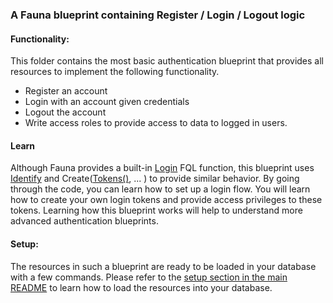 ### A Fauna blueprint containing Register / Login / Logout logic

#### Functionality:

This folder contains the most basic authentication blueprint that provides all resources to implement the following functionality. 

- Register an account
- Login with an account given credentials
- Logout the account
- Write access roles to provide access to data to logged in users. 

#### Learn

Although Fauna provides a built-in [Login](https://docs.fauna.com/fauna/current/api/fql/functions/login?lang=javascript) FQL function, this blueprint uses [Identify](https://docs.fauna.com/fauna/current/api/fql/functions/identify?lang=javascript) and Create([Tokens()](https://docs.fauna.com/fauna/current/api/fql/functions/tokens?lang=javascript), ... )  to provide similar behavior. By going through the code, you can learn how to set up a  login flow. You will learn how to create your own login tokens and provide access privileges to these tokens. Learning how this blueprint works will help to understand more advanced authentication blueprints. 

#### Setup:

The resources in such a blueprint are ready to be loaded in your database with a few commands. Please refer to the [setup section in the main README](https://github.com/fauna-brecht/fauna-blueprints/blob/main/README.md#set-up-a-blueprint) to learn how to load the resources into your database. 

